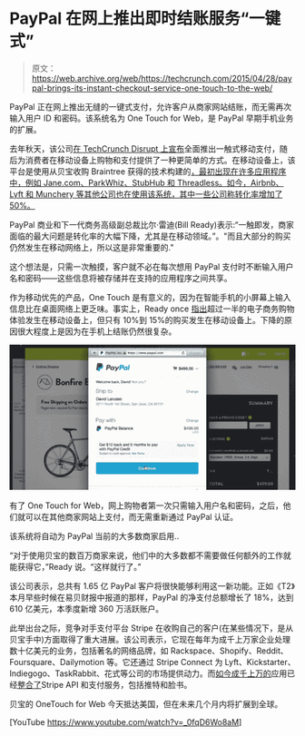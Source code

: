 # PayPal 在网上推出即时结账服务“一键式”

> 原文：<https://web.archive.org/web/https://techcrunch.com/2015/04/28/paypal-brings-its-instant-checkout-service-one-touch-to-the-web/>

PayPal 正在网上推出无缝的一键式支付，允许客户从商家网站结账，而无需再次输入用户 ID 和密码。该系统名为 One Touch for Web，是 PayPal 早期手机业务的扩展。

去年秋天，该公司[在 TechCrunch Disrupt 上宣布](https://web.archive.org/web/20221208221908/https://beta.techcrunch.com/2014/08/19/paypal-rolls-out-one-touch-mobile-checkout-for-apps/)全面推出一触式移动支付，随后为消费者在移动设备上购物和支付提供了一种更简单的方式。在移动设备上，该平台是使用从贝宝收购 Braintree 获得的技术构建的[，最初出现在许多应用程序中，例如 Jane.com、ParkWhiz、StubHub 和 Threadless。如今，Airbnb、Lyft 和 Munchery 等其他公司也在使用该系统，其中一些公司称转化率增加了 50%。](https://web.archive.org/web/20221208221908/https://beta.techcrunch.com/2014/08/19/paypal-rolls-out-one-touch-mobile-checkout-for-apps/)

PayPal 商业和下一代商务高级副总裁比尔·雷迪(Bill Ready)表示:“一触即发，商家面临的最大问题是转化率的大幅下降，尤其是在移动领域。”。"而且大部分的购买仍然发生在移动网络上，所以这是非常重要的."

这个想法是，只需一次触摸，客户就不必在每次想用 PayPal 支付时不断输入用户名和密码——这些信息将被存储并在支持的应用程序之间共享。

作为移动优先的产品，One Touch 是有意义的，因为在智能手机的小屏幕上输入信息比在桌面网络上更乏味。事实上，Ready once [指出](https://web.archive.org/web/20221208221908/https://beta.techcrunch.com/2014/09/08/paypal-braintree/)超过一半的电子商务购物体验发生在移动设备上，但只有 10%到 15%的购买发生在移动设备上。下降的原因很大程度上是因为在手机上结账仍然很复杂。

![Screen Shot 2015-04-28 at 10.37.38 AM](img/44da9dcd2fac9a08cc01aaff36ad49fe.png)

有了 One Touch for Web，网上购物者第一次只需输入用户名和密码，之后，他们就可以在其他商家网站上支付，而无需重新通过 PayPal 认证。

该系统将自动为 PayPal 当前的大多数商家启用..

“对于使用贝宝的数百万商家来说，他们中的大多数都不需要做任何额外的工作就能获得它，”Ready 说。“这样就行了。”

该公司表示，总共有 1.65 亿 PayPal 客户将很快能够利用这一新功能。正如《T2》本月早些时候在易贝财报中报道的那样，PayPal 的净支付总额增长了 18%，达到 610 亿美元，本季度新增 360 万活跃账户。

此举出台之际，竞争对手支付平台 Stripe 在收购自己的客户(在某些情况下，是从贝宝手中)方面取得了重大进展。该公司表示，它现在每年为成千上万家企业处理数十亿美元的业务，包括著名的网络品牌，如 Rackspace、Shopify、Reddit、Foursquare、Dailymotion 等。它还通过 Stripe Connect 为 Lyft、Kickstarter、Indiegogo、TaskRabbit、花式等公司的市场提供动力。而[如今成千上万的](https://web.archive.org/web/20221208221908/https://beta.techcrunch.com/2014/09/30/general-catalyst-commits-10m-for-startups-to-stripes-payments-ecosystem/)应用已经[整合了](https://web.archive.org/web/20221208221908/http://www.engadget.com/2014/09/26/facebook-buy-stripe/)Stripe API 和支付服务，包括推特和脸书。

贝宝的 OneTouch for Web 今天抵达美国，但在未来几个月内将扩展到全球。

[YouTube https://www.youtube.com/watch?v=_0fqD6Wo8aM]